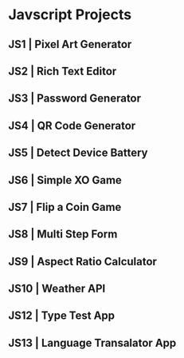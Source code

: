 # Javscript Projects

## JS1 | Pixel Art Generator
## JS2 | Rich Text Editor
## JS3 | Password Generator
## JS4 | QR Code Generator
## JS5 | Detect Device Battery
## JS6 | Simple XO Game
## JS7 | Flip a Coin Game
## JS8 | Multi Step Form 
## JS9 | Aspect Ratio Calculator
## JS10 | Weather API
## JS12 | Type Test App
## JS13 | Language Transalator App
